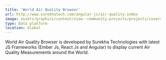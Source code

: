 ```yaml
---
title: 'World Air Quality Browser'
url: http://www.surekhatech.com/angular-js/air-quality-index
image: assets/graphics/content/view--community-projects/projects/covers/world_aq_browser.jpg
type: Data platform
location: Global
---
```


World Air Quality Browser is developed by Surekha Technologies with latest JS Frameworks (Ember Js, React Js and Angular) to display current Air Quality Measurements around the World.
